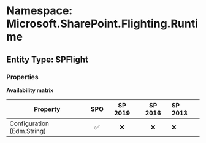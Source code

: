 # Namespace: Microsoft.SharePoint.Flighting.Runtime

## Entity Type: SPFlight

### Properties

**Availability matrix**

Property | SPO | SP 2019 | SP 2016 | SP 2013
----------|:---:|:-------:|:-------:|:-------
Configuration (Edm.String) | ✅ | ❌ | ❌ | ❌